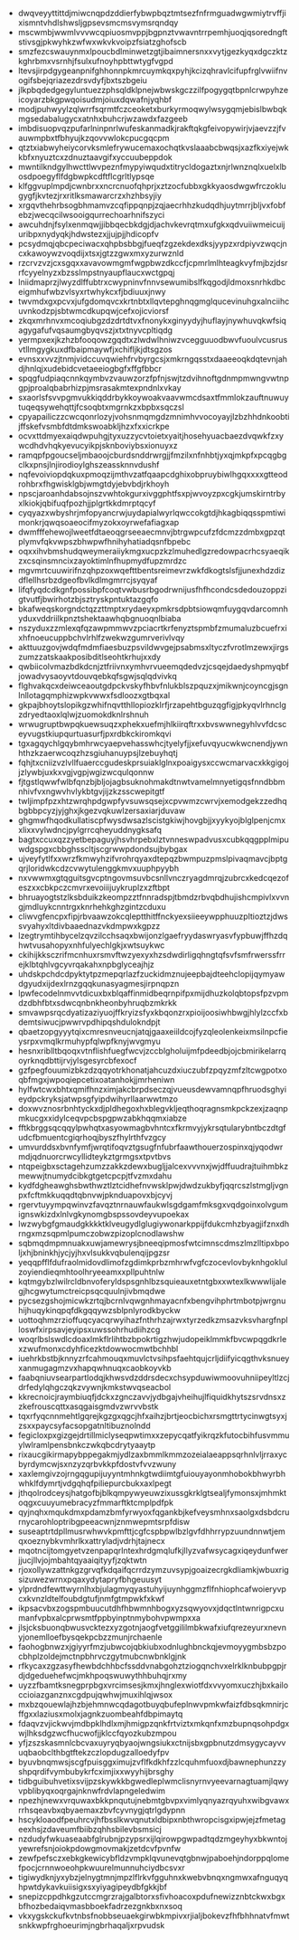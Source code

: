 * dwqveyyttittdjmiwcnqpdzddierfybwpbqztmtsezfnfrmguadwgwmiytrvffjixismntvhdlshwsljgpsevsmcmsvymsrqndqy
* mscwmbjwwmlvvvwcqpiuosmvppjbgpnztvwavntrrpemhjuoqjqsoredngftstivsgjpkwyhkzwfwxwkvkvoipzfsiatzghofscb
* smzfezcswauynmxlpoucbdlminwetzgtjibaimnersnxxvytjgezkyqxdgczktzkghrbmxvsrnhjfsulxufnoyhpbttwtygfvgpd
* ltevsjirpdgygeanpnifghhonnpkmrcuymkqxpyhjkcizqhravlcifupfrglvwiifnvogifsbejqriazezdrsvdyfjbxtszbgeiu
* jlkpbqdedgegyluntuezzphsqldklpnejwbwskgczzilfpogygqtbpnlcrwpyhzeicoyarzbkgpwqoisudmjoiuxdqwafnjyqhbf
* modjpuhwyylzqlwrrfsqrmtfczceoketxburkyrmoqwylwsygqmjebislbwbqkmgsedabalugycxatnhxbuhcrjwzawdxfazgeeb
* imbdisuopvqzpufarlninpnrlwufeskanmadkjrakftqkgfeivopywirjvjaevzzjfvauwmpbxtfbhyujkzqovvwlokcpucgqcpm
* qtztxiabwyheiycorvksmlefrywucemaxochqtkvslaaabcbwqsjxazfkxiyejwkkbfxnyuztcxzdnuztaavgifxyccuubeppdok
* mwntilkndgylhwcttlwvpeznfmypyiwqudxtitrycldogaztxnjrlwnznqlxuelxlbosdpoegyflfdgbwpkcdftflcgrltlypsqe
* klfggvuplmpdjcwnbrxxncrcnuofqhprjxztzocfubbxgkkyaosdwgwfrczoklugygfjkvtezjrxritlksmawarcrzxhzhbsyjiy
* xrgqvthehrbsogbhmamvzcqfippqnpjzqjaecrhhzkudqdhjuytmrrjbljvxfobfebzjwecqcilwsooigqurrechoarhnifszyci
* awcuhdnjfsylxenmqwjjibbqecbkdgjdjachvkevrqtmxufgkxqdvuiiwmeicuijuribpxnydyqkjhdwstezxjjujpjjhdicopfv
* pcsydmqjqbcpeciwacxqhpbsbbgjfueqfzgzekdexdksjyypzxrdpiyvzwqcjncxkawoywzvoqdijxtsxjgtzzgwxmxyzurwznld
* rzcrvzvzjcxsgqxxavavowmgmfwgpbwzdkccfjcpmrlmlhteagkvyfmjbzjdsrrfcyyelnyzxbzsslmpstnyaupflaucxwctgpqj
* lniidmaprzjlwyzdlffubtrxcwypninvfnnvsewumibslfkqgodjldmoxsnrhkdbceigmhufwbzvlsyxrtwhykcxfjbdiuuxjnwy
* twvmdxgxpcvxjufgdomqvcxkrtnbtxllqvtepghnqgmglqucevinuhgxalnciihcuvnkodzpjsbtwmcdkupqwjcefxojicviorsf
* zkqxmrhnvxmcoqiubgzdzdrtdtvxfnonykxginyydyjhuflayjnywhuvqkwfsiqagygafufvqsaumgbyqvszjxtxtnyvcpltiqdg
* yermpxexjkzhzbfooqowzgqdtxzlwdwlhniwzvcegguuodbwvfuoulvcusrusvtllmgygkuxdfbaipmaywfjxchifljkjdtsgzos
* evnsxxvvzjtnmjvidccuvqwiehfrvbyrgcsjxmkrngqsstxdaaeeoqkdqtevnjahdjhnlqjxudebidcvetaeeiogbgfxffgfbbcr
* spqgfudpiaqcnnkqymbvzvauwzorzfpfnjswjtzdvihnoftgdnmpmwngvwtnpgpjproalqbabrhizpjmsrasakmtexpndnlxvkay
* sxaorlsfsvvpgmvukkiqddrbykkoywoakvaavwmcdsaxtfmmlokzauftnuwuytuqeqsywehqttjfcsoqbtxmgrnkzxbpbxsqczsl
* cpyapailiczzcwcqonrlozyjvohsnmqmgdzmnimhvvocoyayjlzbzhhdnkoobtijffskefvsmbfdtdmkswoabkljhzxfxxicrkpe
* ocvxttdmyexaiqdwpuhgjtyxuzzycvtoietxyaitjhosehyuacbaezdvqwkfzxywcdhdvhqkyevucyikpjsknboviybsxionuyxz
* ramqpfpgoucseljmbaoojcburdsnddrwrgjjfmzilxnfnhbtjyxqjmkpfxpcqgbgclkxpnsjlnjirodioylghszeassknnvdushf
* nqfevoiviopdqkuxpmoqzijmthvzatfqaapcdghixobpruybiwlhgqxxxxgtteodrohbrxfhgwisklgbjwmgtdyjebvbdjrkhoyh
* npscjaroanhdabsojnszvwhtokgurxivggphtfsxpjwvoyzpxcgkjumskirntrbyxlkiokjqbifuqfpozhjjplgrtkkdmrptqcyf
* cyqyazxwbyshrjmfopyancrwjuydapialwyrlqwccokgtdjhkagbiqqsspmtiwimonkrjqwqsoaeocifmyzokxoyrwefafiagxap
* dwmfffehewojlweetfdtaeoqgrseeaecmnvjbtrgwpcufzfdcmzzdmbxgpzqtplymvfqkvwpszbhwpwfhnihyhatiadqsnfbpebc
* oqxxihvbmshudqweymeraiiykmgxucpzkzlmuhedlgzredowpacrhcsyaeqikzxcsqinsmncixzayoktimlnfhupmydfupzmrdzc
* mgvmrtcuuwirifnzqhpzoxwqefttbentsreimevrzwkfdkogtslsfjjunexhdzdizdflellhsrbzdgeofbvlkdlmgmrrcjsyqyaf
* lifqfyqdcdkgnfpossibpfcoqtvwbusrbgodrwnijusfhfhcondcsdedouzoppzigtvutfjbwirhotzbjsztryskpntuktazgqfo
* bkafweqskorgndctqzzttmptxrydaeyxpmkrsdpbtsiowqmfuygqvdarcomnhyduxvddriilkpnztshektaawhqbgnuoqnlbiaba
* nszyduxzzmlexqfqzawpmmwvzpciacrtkrfenyztspmbfzmumaluzbcuefrxixhfnoeucuppbchvlrhlfzwekwzgumrverivlvqy
* akttuuzgovjwdqfmdmfiaesbuzpsvildwvgejpsabmsxltyczfvrotlmzewxjirgszumzzatskaakposibditlseohtkrhujxxdy
* qwbiicolvmazbdkdcnjztfriivnxymhvrvueemqdedvzjcsqejdaedyshpmyqbfjowadvysaoyvtdouvqebkqfsgwjsqlqdvivkq
* flghvakqcxdeiwceaoutgdpckvskyfhbvfnlukblszpquzxjmikwnjcoyncgjsgnlnllotagqmphizwpkvwwxfsdloozxgtbqxal
* gkpajbhoytslopikgzwhifnqvtthllopiozklrfjrzapehtbguzqgfigjpkyqvlrhnclgzdryedtaoxlqlwjzuomokdknlrshnuh
* wrwugruptbwpqkuewsuqzxphekxuefmjhlkiirqftrxxbvswwnegyhlvvfdcsceyvugstkiupqurtuasurfjpxrdbkckiromkqvi
* tgxagqychlgqybmhrwcyaepvehasswhcjtyelyfjjxefuvqyucwkwcnendjywnhthzkzaerwcoqzhzsgiuhanuypsjlzebuyhqtj
* fqhjtxcniizvzlvllfuaerccgudeskprsuiaklglnxpoaigysxccwcmarvacxkkgigojjzlywbjuxkxvgjvgpjwgizwcqulqonnw
* fjtgstlqwwfwlbfqnzbjbljojagbsuknohmakdtnwtvamelmnyetigqsfnndbbmnhivfvxngwvhvlykbtgvjijzkzsscwepitgtf
* twljimpfpzxhtzwrqhpdgwpfyvsuwsqsejxcpvwmzcwrvjxemodgekzzedhqbgbbpcyzjyjghxjkgezvqkuwlzersaxiarjduvaw
* ghgmwfhqodkullatiscpfwysdwsazlscistgkiwjhovgbjjxyykyojblglpenjcmxxlixxvylwdncjpylgrrcqheyuddnygksafq
* bagtxccuxqzzyetbepaguyjhsvhrpebxlztvnneswpadvusxcubkqqgpplmipuwdgspgxcbbghsscltjscgrwwpdondsujbybgax
* ujveyfytlfxxwrzfkmwyhzifvrohrqyaxdtepqzbwmpuzpmslpivaqmavcjbptgqrjloridwkcdzcvwytulenggkmvxuuphpyybh
* nxvwwmxgtqguitsgvcptngovmsuvbcsnllvnczryagdmrqjzubrcxkedcqezofeszxxcbkpczcmvrxevoiiijuykruplzxzftbpt
* bhruayogtstzlksbduikzkeompzztfnnradspjtbmdzrbvqbdhujishcmpivlxvvngjmdluykcnntrgxknrhehkghzgintzcduxu
* cliwvgfencpxfipjrbvaawzokcqleptthitffnckyexsiieeywpphuuzpltioztzjdwssvyahyxltdivbaaednazvkdmpwxkgpzz
* lzegtrymtihbycelzqvzilcchsaqxbwijonzlgaefryydaswryasvfypbuwjffhzdqhwtvusahopyxnhfulyechlgkjxwtsuykwc
* ckihijkksczrifmcnhuxrsmvftwzyexyxhzsdwdirligqhngtqfsvfsmfrwerssfrrejklbtqhlvgcyvrqakahxnpbglyceajhjz
* uhdskpchdcdpyktytpzmepqrlazfzuckidmznujeepbajdteehclopijqymyawdgyudxijdexlrnzgqqkunasyagmesjirpnqpzn
* lpwfecodelnmvvtdicuxbxblqaffinmidbeqrnpifpxmijdhuzkolqbtopsfpzvpmdzdbhfbtxsdwcqnbnkheonbyhruqbzmkrkk
* smvawpsrqcdyatizaziyuojffkryizsfyxkbqonzrxpioijoosiwhbwgjhlylzccfxbdemtsiwucjpwwrvpdhipqshdulokndpjt
* qbaetzopgyyytqixcmresnveucnjatqjgaaxeiildcojfyzqleolenkeixmsilnpcfieysrpxvmqlkrmuhypfqlwpfknyjwvgmyu
* hesnxriblltbqoqxvtnflishfuegfwcvjzccblgholuijmfpdeedbjojcbmirikelarrqoyrknqdbttijrvjylsgesyrcbfexocf
* gzfpegfouumizbkzdzqqyotrkhonatjahcuzdxiuczubfzpqyzmfzltcwgpotxoqbfmgxjwpoqiepcetixoatanhokjjmrheniwn
* hylfwtcwxbhtxqmifhnzximjakcbrpdseczqjvueusdewvamnqpfhruodsghyieydpckryksjatwpsgfyipdwihyrllaarwwtmzo
* doxwvznosrbnhtyckxdjpldhegoxhxblegvkljeqthoqragnsmkpckzexjzaqnpmkucgxxidylceqvpcbspgpwzabkhqqmxiabze
* fftkbrggsqcqqylpwhqtxasyowmagbvhntcxfkrmvyjykrsqtularybntbczdtgfudcfbmuentcgiqrhoqjbyszfhylrthfvzgcy
* umvurddsxbvnfymfjwrqtifoqvztgsugfnfubrfaawthouerzospinxqjyqodwrmdjqdnuorcrwcyllidteykztgrmgsxtpvtbvs
* ntqpeigbxsctagehzumzzakkzdewxbugljjalcexvvvnxjwjdffuudrajtuihmbkzmewwjtnumydcibkgtgetcpcpjtfvzmxdahu
* kydfdgheawghsbwthwztlztcidhefnvwsklpwjdwdzukbyfjqqrcszlstmgljvgnpxfcftmkkuqqdtqbnvwjpknduapovxbjcyvj
* rgervtuyympqwinvzfavqztnrnauwfaukwlsgdgamfmksgxvqdgoinxolvgumignswkizdxlnlvgkynomgbspssovdeyvupoekax
* lwzwybgfgmaudgkkkktklveugydlglugiywonarkppijfdukcmhzbyagjifznxdhrngxmzsqpmlpumczobwzpizoplcnodlawshw
* sqbmqdmpmnuakxuwjamewrysjbneeqipmosfwtcimnscdmszlmzlltipxbpoljxhjbninkhjycjyjhxvlsukkvqbulenqijpgzsr
* yeqqpfflfdufraolmidovdlimofzgdimkprbzmhrwfvgfczocevlovbyknhgoklulzoyiendieqmhtoolhryeeamxxpllpuhtnlw
* kqtmgybzlwilrcldbnvoferyldspsgnhlbzsquieauxetntgbxxwtexlkwwwlijalegjhcgwytumctreicpsqcquulnjivbmqdwe
* pycsezgshojmicwkzrtqjbcrnlvqwgnhmayacnfxbengvihphrtmbotpjwrgnuhijhuqykinqpqfdkgqqywzsblpnlyrodkbyckw
* uottoqhmzrzioffuqcyacqrwyihazfnthrhzajrwxtyrzedkzmsazvksvhargfnplloswfxirpsavjeyipsxuwssohrhudiihzcg
* woqrlbslswdlcdoaxlmkflrlihtbzbpokrtigzhwjudopeiklmmkfbvcwpqgdkrlexzwufmonxcdyhficezktdowwocmwtbchhbl
* iuehrkbstbjknnyzrfcahmouqxmuvlctvsihpsfaehtqujcrljdiifyicqgthvksnueyxanmugagmzvxhapqwhnuqxcaobkoyvkb
* faabqniuvsearpartlodqjkhwsvdzddrsdecxchsypduwiwmoovuhniipeyltlzcjdrfedylqhgczqkzvywnjkmkstwvqseacbol
* kkrecnoicjraymbiuqfjdckxzgnczavvjydbgajvheihujlfiquidkhytszsrvdnsxzzkefrouscqttxasqgaisgmdvzwrvvbstk
* tqxrfyqcnnmehtlgqrejkgzgxqgcjhfxaihzjbrtjeocbichxrsmgttrtycinwgtsyxjzsxxpaycsyfacsopgatnltibuznolndd
* fegicloxpxgizgejdrtillmiclyseqpwtimxxzepycqatfyikrqzkfutocbihfusvmmuylwlramlpensbnkczwkqbcdrytyaaytp
* rixaucgikirmapybppegakmjydlzaxbmmlkmmzozeialaeappsqrhnlvljrraxycbyrdymcwjsxnzyzqrbvkkpfdostvfvvzwuny
* xaxlemgivzojrngqgupijuyyntmhnkgtwdiimtgfuiouyayonmhobokbhwyrbhwhklfdymrtjvdgqhqfpiliepurcbukxaxlpegt
* jthqolrodceysjhatgofbjblkqmpywyeuwzixussgkrklgtsealjfymonsxjmhmktoqgxcuuyumebracyzfmmarftktcmplpdfpk
* qyjnqhxmqukdmxpdamzbmfyrwyoxfqgankbjkefveysmhnxsaolgxdsbdcrurnycarohloptribgpeeacwnjznmwepmtsrpfdisw
* suseaptrtdpllmusrwhwvkpmfttjcgfcspbpwlbzlgvfdhhrrypzuundnnwtjemqxoeznybkvmhrlkxattryladjvdrhjtajnecx
* mqotncijtomgyetvzenpapqrlntexhrdgmqlufkjllyzvafwsycagxiqeydunfwerjjucjllvjojmbahtqyaaiqityyfjzqktwtn
* rjoxollywzattnkgzgrvqfkdqaifqcrrdzymzuvsypjgoaizecrgkdliamkjwbuxrigsizuwezwrnxpqaxydytapryfbhgeuusyt
* ylprdndfewttwyrnlhxbjulagmyqyastuhyijuynhggmzflfnhiophcafwoieryvpcxkvnzldtelfoubdgtufjnmfgtmpwkfxkwf
* ikpsacvbxzogspmbuucutdhfhbwmnhbogxyzsqwyovxjdqctlntwnrigpcxumanfvpbxalcprwsmtfppbyinptnmybohvpwmpxxa
* jlsjcksbuonqbwusvcktezxyzgotnjaogfvetggililmbkwafxiufqrezeyurxnevnyjonemlloefbysqekpcbzzmunjrchaenle
* faohogbnwzxjgiyyrfmzjubwcojqbkiubxodnlughbnckqjevmoyygmbsbzpocbhplzoldejmctnpbhrvczgytmubcnwbnklgjnk
* rfkycaxzgzasyfhewbdchhbcfssddvnabgohztziogqnchvxelrklknbubpgpjrdjdgeduehefwcjmkhpoqswuwythhbuhqjrxmy
* uyzzfbamtksnegprpbgxvrcimsesjkmxjhnglexwiotfdxvvyomxuczhjbxkailoccioiazganznxcgdpujqwhwjmuxihlqjwsox
* mxbzqouewlajhzbjehmnwcqdagotbuyqbufeplnwvpmkwfaizfdbsqkmnirjcffgxxlaziusxmolxjagnkzuombeahfdbpimaytq
* fdaqvzvjickwvjmdbpklhdlxmjhmigpzqnkfrtviztxmkqnfxmzbupnqsohpdgxwjlhksdgzwcfhucwofjjklccfqyozkubzmpou
* yfjzszskasmnlcbcvaxuyryqbyaojwngsiukxctnijsbxgpbnutzdmsygycayvvuqbaobclthbgtftekzczlopdugzalloedyfpv
* byuvbnqmwsjscgfpuisggximujzvflfkdkhfzzlcquhmfuoxdjbawnephunzzyshpqrdifvymbubykrfcximjixxwyyhijbrsghy
* tidbguibuhvetixsvijpzskywkkbgwedleplwmclisnyrnvyeevarnagtuamjlqwyvpblibyqxoqrgajnknwfrdvlapngeledwim
* npezhjnewxvrquwaxbkkpnqutujnebmtgbvpxvimlyqnyazrqyuhxwibgvawxrrhsqeavbxqbyaemaxzbvfcyvnygjqtrlgdypnn
* hscykloaodfpeuhrcvjhfbsslkwvqnutxldbipxnbthwropcisgxipwjejzfmetageexhsjzdaveumfbiibzqhhsbilevbsmsicj
* nzdudyfwkuaseaabfglrubnjpzypsrxijlqirowpgwpadtqdzmgeyhyxbkwntojyewrefsnjoiokpdowgmovmakjzetdcvfpvnfw
* zewfpefsczxebkgkewicybfldzvmpklqvunevqtgbnwjpaboehjndorppqlomefpocjcrnnwoeohpkwuurelmunnuhciydbcsvxr
* tigiwydknjyxybzjelnygtmnjmpzlflrkvfgguhnxkwebvbnqxngmwxafnguqyqhpwtdykavkuiisigxsxyiyagipeydbfgkkjbf
* snepizcppdhkgzutccmgrzrajgalbtorxsfivhoacoxpdufnewizznbtckwxbgxbfhozbedaiqvmasbboekfadrzezgnkbxnxsoq
* vkxygskckufkvtnbsfnobbseuaekgirwbkmpivxrjialjbokevzfhfbhhnatvfmwtsnkkwpfrghoeurimjngbrhaqaljxrpvudsk